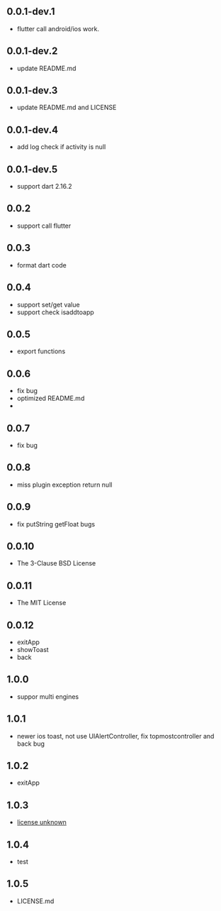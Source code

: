 ## 0.0.1-dev.1

* flutter call android/ios work.

## 0.0.1-dev.2

* update README.md

## 0.0.1-dev.3

* update README.md and LICENSE

## 0.0.1-dev.4

* add log check if activity is null

## 0.0.1-dev.5

* support dart 2.16.2

## 0.0.2

* support call flutter

## 0.0.3

* format dart code

## 0.0.4

* support set/get value
* support check isaddtoapp

## 0.0.5

* export functions

## 0.0.6

* fix bug
* optimized README.md
*

## 0.0.7

* fix bug

## 0.0.8

* miss plugin exception return null

## 0.0.9

* fix putString getFloat bugs

## 0.0.10

* The 3-Clause BSD License

## 0.0.11

* The MIT License

## 0.0.12

* exitApp
* showToast
* back

## 1.0.0

* suppor multi engines

## 1.0.1

* newer ios toast, not use UIAlertController, fix topmostcontroller and back bug

## 1.0.2

* exitApp

## 1.0.3

* [license unknown](https://github.com/dart-lang/pub-dev/issues/862)

## 1.0.4

* test

## 1.0.5

* LICENSE.md